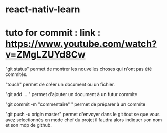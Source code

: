 # react-nativ-learn
# tuto for commit : link : https://www.youtube.com/watch?v=ZMgLZUYd8Cw

"git status" permet de montrer les nouvelles choses qui n'ont pas été commités.<p>
"touch" permet de créer un document ou un fichier.<p>
"git add ... " permet d'ajouter un document à un futur commite<p>
"git commit -m "commentaire" " permet de préparer à un commite<p>
"git push -u origin master" permet d'envoyer dans le git tout se que vous avez selectionnés en mode chef du projet
il faudra alors indiquer son nom et son mdp de github.
